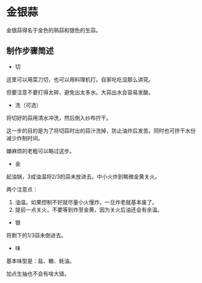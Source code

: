 # 金银蒜

金银蒜得名于金色的熟蒜和银色的生蒜。

## 制作步骤简述

- 切

这里可以用菜刀切，也可以用料理机打。自家吃吃没那么讲究。

但要注意不要打得太碎，避免出太多水。大蒜出水会容易发酸。

- 洗（可选）

将切好的蒜用清水冲洗，然后倒入纱布拧干。

这一步的目的是为了将切蒜时出的蒜汁洗掉，防止油炸后发苦。同时也可挤干水份减少炸制时间。

嫌麻烦的老粗可以略过这步。

- 金

起油锅，3成油温将2/3的蒜未放进去。中小火炸到略微金黄关火。

两个注意点：
1. 油温。如果控制不好就尽量小火慢炸，一旦炸老就基本废了。
2. 提前一点关火，不要等到炸至金黄，因为关火后油还会有余温。

- 银

将剩下的1/3蒜未倒进去。

- 味

基本味型是：盐、糖、蚝油。

加点生抽也不会有啥大错。
